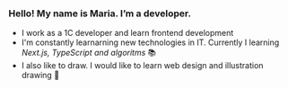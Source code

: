 ### Hello! My name is Maria. I’m a developer.

- I work as a 1C developer and learn frontend development
- I'm constantly learnarning new technologies in IT. Currently I learning _Next.js, TypeScript and algoritms_ :books:
- I also like to draw. I would like to learn web design and illustration drawing :art:

